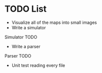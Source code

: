 # TODO List

- Visualize all of the maps into small images
- Write a simulator


Simulator TODO

- Write a parser


Parser TODO

- Unit test reading every file
